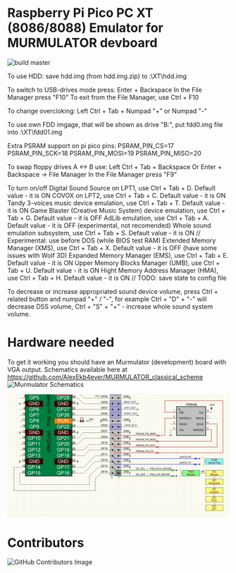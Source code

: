 # Raspberry Pi Pico PC XT (8086/8088) Emulator for MURMULATOR devboard

![build master](https://github.com/xrip/pico-xt/actions/workflows/release-on-tag.yml/badge.svg?branch=master)

To use HDD: save hdd.img (from hdd.img.zip) to <SD-card-drive>:\XT\hdd.img

To switch to USB-drives mode press: Enter + Backspace
In the File Manager press "F10"
To exit from the File Manager, use Ctrl + F10

To change overcloking: Left Ctrl + Tab + Numpad "+" or Numpad "-"

To use own FDD imgage, that will be shown as drive "B:", put fdd0.img file into <SD-card>:\XT\fdd01.img

Extra PSRAM support on pi pico pins:
            PSRAM_PIN_CS=17
            PSRAM_PIN_SCK=18
            PSRAM_PIN_MOSI=19
            PSRAM_PIN_MISO=20

To swap floppy drives A <-> B use: Left Ctrl + Tab + Backspace
Or Enter + Backspace -> File Manager
In the File Manager press "F9"

To turn on/off
    Digital Sound Source on LPT1, use Ctrl + Tab + D. Default value - it is ON
    COVOX on LPT2, use Ctrl + Tab + C. Default value - it is ON
    Tandy 3-voices music device emulation, use Ctrl + Tab + T. Default value - it is ON
    Game Blaster (Creative Music System) device emulation, use Ctrl + Tab + G. Default value - it is OFF
    AdLib emulation, use Ctrl + Tab + A. Default value - it is OFF (experimental, not recomended)
    Whole sound emulation subsystem, use Ctrl + Tab + S. Default value - it is ON
    // Experimental: use before DOS (while BIOS test RAM)
    Extended Memory Manager (XMS), use Ctrl + Tab + X. Default value - it is OFF (have some issues with Wolf 3D)
    Expanded Memory Manager (EMS), use Ctrl + Tab + E. Default value - it is ON
    Upper Memory Blocks Manager (UMB), use Ctrl + Tab + U. Default value - it is ON
    Hight Memory Address Manager (HMA), use Ctrl + Tab + H. Default value - it is ON
    // TODO: save state to config file

To decrease or increase appropriated sound device volume, press Ctrl + related button and numpad "+" / "-",
for example Ctrl + "D" + "-" will decrease DSS volume, Ctrl + "S" + "+" - increase whole sound system volume.

# Hardware needed
To get it working you should have an Murmulator (development) board with VGA output. Schematics available here at https://github.com/AlexEkb4ever/MURMULATOR_classical_scheme
![Murmulator Schematics](https://github.com/javavi/pico-infonesPlus/blob/main/assets/Murmulator-1_BSchem.JPG)

![RAM extention](/psram.jpg)

# Contributors
![GitHub Contributors Image](https://contrib.rocks/image?repo=xrip/pico-xt)
